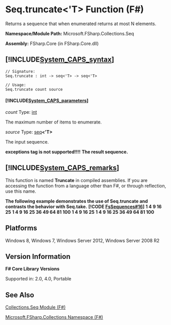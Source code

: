 # Seq.truncate<'T> Function (F#)

Returns a sequence that when enumerated returns at most N elements.

**Namespace/Module Path:** Microsoft.FSharp.Collections.Seq

**Assembly:** FSharp.Core (in FSharp.Core.dll)


## [!INCLUDE[System_CAPS_syntax](//System/Token/System_CAPS_syntax_md.md)]

```
// Signature:
Seq.truncate : int -> seq<'T> -> seq<'T>

// Usage:
Seq.truncate count source
```

#### [!INCLUDE[System_CAPS_parameters](//System/Token/System_CAPS_parameters_md.md)]
*count*
Type: [int](http://msdn.microsoft.com/en-us/library/025d5455-3622-4ea5-9573-3ecbd4ee1375)


The maximum number of items to enumerate.


*source*
Type: [seq](http://msdn.microsoft.com/en-us/library/2f0c87c6-8a0d-4d33-92a6-10d1d037ce75)**&lt;'T&gt;**


The input sequence.



**exceptions tag is not supported!!!!**
**The result sequence.**
## [!INCLUDE[System_CAPS_remarks](//System/Token/System_CAPS_remarks_md.md)]
This function is named **Truncate** in compiled assemblies. If you are accessing the function from a language other than F#, or through reflection, use this name.

**The following example demonstrates the use of Seq.truncate and contrasts the behavior with Seq.take.**
**[!CODE [FsSequences#16](../CodeSnippet/VS_Snippets_Fsharp/fssequences/FSharp/fs/program.fs#16)]**
**1 4 9 16 25**
**1 4 9 16 25 36 49 64 81 100**
**1 4 9 16 25**
**1 4 9 16 25 36 49 64 81 100**
## Platforms
Windows 8, Windows 7, Windows Server 2012, Windows Server 2008 R2


## Version Information
**F# Core Library Versions**

Supported in: 2.0, 4.0, Portable




## See Also
[Collections.Seq Module &#40;F&#35;&#41;](Collections.Seq+Module+28%F%2329%.md)

[Microsoft.FSharp.Collections Namespace &#40;F&#35;&#41;](Microsoft.FSharp.Collections+Namespace+28%F%2329%.md)

